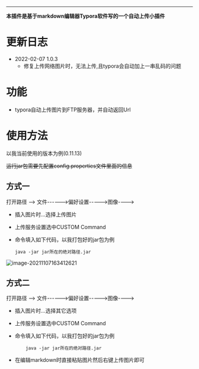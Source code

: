 ****

**本插件是基于markdown编辑器Typora软件写的一个自动上传小插件**


# 更新日志
- 2022-02-07 1.0.3
  - 修复上传网络图片时，无法上传,且typora会自动加上一串乱码的问题


# 功能

- typora自动上传图片到FTP服务器，并自动返回Url



# 使用方法

以我当前使用的版本为例(0.11.13)

~~运行jar包需要先配置config.properties文件里面的信息~~

## 方式一

打开路径 —–> 文件------>偏好设置----->图像---->

- 插入图片时…选择上传图片

- 上传服务设置选中CUSTOM Command

- 命令填入如下代码，以我打包好的jar包为例

  ```
  java -jar jar所在的绝对路径.jar
  ```

![image-20211107163412621](http://ftp.25wz.cn/study/image-20211107163412621.png)



## 方式二

打开路径 —–> 文件------>偏好设置----->图像---->

- 插入图片时…选择其它选项

- 上传服务设置选中CUSTOM Command

- 命令填入如下代码，以我打包好的jar包为例

  ```
      java -jar jar所在的绝对路径.jar
  ```

- 在编辑markdown时直接粘贴图片然后右键上传图片即可
